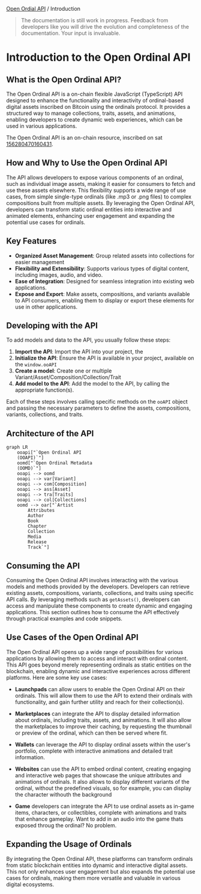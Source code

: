 [Open Ordial API](../README.md) / Introduction

> The documentation is still work in progress. Feedback from developers like you will drive the evolution and completeness of the documentation. Your input is invaluable.

# Introduction to the Open Ordinal API

## What is the Open Ordinal API?
The Open Ordinal API is a on-chain flexible JavaScript (TypeScript) API designed to enhance the functionality and interactivity of ordinal-based digital assets inscribed on Bitcoin using the ordinals protocol. It provides a structured way to manage collections, traits, assets, and animations, enabling developers to create dynamic web experiences, which can be used in various applications.

The Open Ordinal API is an on-chain resource, inscribed on sat [156280470160431](https://ordinals.com/sat/156280470160431).

## How and Why to Use the Open Ordinal API
The API allows developers to expose various components of an ordinal, such as individual image assets, making it easier for consumers to fetch and use these assets elsewhere. This flexibility supports a wide range of use cases, from simple single-type ordinals (like .mp3 or .png files) to complex compositions built from multiple assets. By leveraging the Open Ordinal API, developers can transform static ordinal entities into interactive and animated elements, enhancing user engagement and expanding the potential use cases for ordinals. 

## Key Features
- **Organized Asset Management**: Group related assets into collections for easier management
- **Flexibility and Extensibility**: Supports various types of digital content, including images, audio, and video.
- **Ease of Integration**: Designed for seamless integration into existing web applications.
- **Expose and Export**: Make assets, compositions, and variants available to API consumers, enabling them to display or export these elements for use in other applications.

## Developing with the API
To add models and data to the API, you usually follow these steps:

1. **Import the API**: Import the API into your project, the 
2. **Initialize the API**: Ensure the API is available in your project, available on the `window.ooAPI`
3. **Create a model**: Create one or multiple Variant/Asset/Composition/Collection/Trait
4. **Add model to the API**: Add the model to the API, by calling the appropriate function(s).

Each of these steps involves calling specific methods on the `ooAPI` object and passing the necessary parameters to define the assets, compositions, variants, collections, and traits.

## Architecture of the API

```mermaid
graph LR
    ooapi["`Open Ordinal API
    (OOAPI)`"]
    oomd["`Open Ordinal Metadata
    (OOMD)`"]
    ooapi --> oomd
    ooapi --> var[Variant]
    ooapi --> com[Composition]
    ooapi --> ass[Asset]
    ooapi --> tra[Traits]
    ooapi --> col[Collections]
    oomd --> oar["`Artist
        Attributes
        Author
        Book
        Chapter
        Collection
        Media
        Release
        Track`"]
```

## Consuming the API

Consuming the Open Ordinal API involves interacting with the various models and methods provided by the developers. Developers can retrieve existing assets, compositions, variants, collections, and traits using specific API calls. By leveraging methods such as `getAssets()`, developers can access and manipulate these components to create dynamic and engaging applications. This section outlines how to consume the API effectively through practical examples and code snippets.

## Use Cases of the Open Ordinal API
The Open Ordinal API opens up a wide range of possibilities for various applications by allowing them to access and interact with ordinal content. This API goes beyond merely representing ordinals as static entities on the blockchain, enabling dynamic and interactive experiences across different platforms. Here are some key use cases:

- **Launchpads** can allow users to enable the Open Ordinal API on their ordinals. This will allow them to use the API to extend their ordinals with functionality, and gain further utility and reach for their collection(s).

- **Marketplaces** can integrate the API to display detailed information about ordinals, including traits, assets, and animations. It will also allow the marketplaces to improve their caching, by requesting the thumbnail or preview of the ordinal, which can then be served where fit. 

- **Wallets** can leverage the API to display ordinal assets within the user's portfolio, complete with interactive animations and detailed trait information. 

- **Websites** can use the API to embed ordinal content, creating engaging and interactive web pages that showcase the unique attributes and animations of ordinals. It also allows to display different variants of the ordinal, without the predefined visuals, so for example, you can display the character withouth the background

- **Game** developers can integrate the API to use ordinal assets as in-game items, characters, or collectibles, complete with animations and traits that enhance gameplay. Want to add in an audio into the game thats exposed throug the ordinal? No problem.

## Expanding the Usage of Ordinals
By integrating the Open Ordinal API, these platforms can transform ordinals from static blockchain entities into dynamic and interactive digital assets. This not only enhances user engagement but also expands the potential use cases for ordinals, making them more versatile and valuable in various digital ecosystems.
